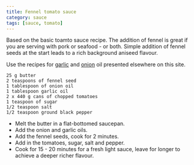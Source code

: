 ```yaml
---
title: Fennel tomato sauce
category: sauce
tags: [sauce, tomato]
---
```

Based on the basic toamto sauce recipe. The addition of fennel is great if you are serving with pork or seafood - or both. Simple addition of fennel seeds at the start leads to a rich background aniseed flavour.

Use the recipes for [garlic](https://fodblog.github.io/2017/garlic_oil/) and [onion](https://fodblog.github.io/2017/onion_oil/) oil presented elsewhere on this site.

	25 g butter
	2 teaspoons of fennel seed
	1 tablespoon of onion oil
	1 tablespoon garlic oil
	2 x 440 g cans of chopped tomatoes
	1 teaspoon of sugar
	1/2 teaspoon salt
	1/2 teaspoon ground black pepper
	
* Melt the butter in a flat-bottomed saucepan.
* Add the onion and garlic oils. 
* Add the fennel seeds, cook for 2 minutes.
* Add in the tomatoes, sugar, salt and pepper.
* Cook for 15 - 20 minutes for a fresh light sauce, leave for longer to achieve a deeper richer flavour.
